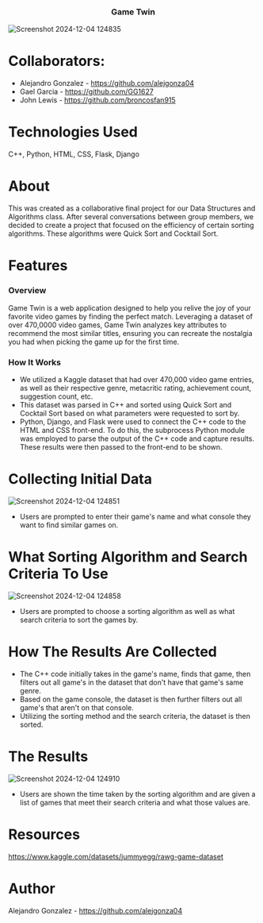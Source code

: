 <h3 align="center">Game Twin</h3>

![Screenshot 2024-12-04 124835](https://github.com/user-attachments/assets/96f2d60c-43a8-4071-8c2f-26a637bbad60)

# Collaborators:
- Alejandro Gonzalez - https://github.com/alejgonza04
- Gael Garcia - https://github.com/GG1627
- John Lewis - https://github.com/broncosfan915

# Technologies Used
C++, Python, HTML, CSS, Flask, Django

# About 
This was created as a collaborative final project for our Data Structures and Algorithms class. After several conversations between group members, we decided to create a project that focused on the efficiency of certain sorting algorithms. These algorithms were Quick Sort and Cocktail Sort.
# Features
### Overview
Game Twin is a web application designed to help you relive the joy of your favorite video games by finding the perfect match. Leveraging a dataset of over 470,0000 video games, Game Twin analyzes key attributes to recommend the most similar titles, ensuring you can recreate the nostalgia you had when picking the game up for the first time.

### How It Works
- We utilized a Kaggle dataset that had over 470,000 video game entries, as well as their respective genre, metacritic rating, achievement count, suggestion count, etc.
- This dataset was parsed in C++ and sorted using Quick Sort and Cocktail Sort based on what parameters were requested to sort by.
- Python, Django, and Flask were used to connect the C++ code to the HTML and CSS front-end. To do this, the subprocess Python module was employed to parse the output of the C++ code and capture results. These results were then passed to the front-end to be shown.

# Collecting Initial Data
![Screenshot 2024-12-04 124851](https://github.com/user-attachments/assets/2cef139c-e353-411d-9b42-5ff9197b72a8)
- Users are prompted to enter their game's name and what console they want to find similar games on.
# What Sorting Algorithm and Search Criteria To Use
![Screenshot 2024-12-04 124858](https://github.com/user-attachments/assets/5b84454e-2c40-4b5b-9b7b-5d968f7ce8f3)

- Users are prompted to choose a sorting algorithm as well as what search criteria to sort the games by.

# How The Results Are Collected
- The C++ code initially takes in the game's name, finds that game, then filters out all game's in the dataset that don't have that game's same genre.
- Based on the game console, the dataset is then further filters out all game's that aren't on that console.
- Utilizing the sorting method and the search criteria, the dataset is then sorted.

# The Results
![Screenshot 2024-12-04 124910](https://github.com/user-attachments/assets/4b2996b0-bcee-43d5-bf1c-28b87cd4afab)

- Users are shown the time taken by the sorting algorithm and are given a list of games that meet their search criteria and what those values are.

# Resources
https://www.kaggle.com/datasets/jummyegg/rawg-game-dataset

# Author
Alejandro Gonzalez - https://github.com/alejgonza04
